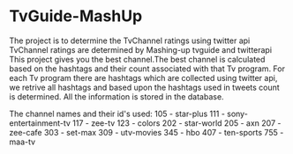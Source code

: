 TvGuide-MashUp
==============
The project is to determine the TvChannel ratings using twitter api
TvChannel ratings are determined by Mashing-up tvguide and twitterapi 
This project gives you the best channel.The best channel is calculated based on the hashtags and their count associated with that Tv program. For each Tv program there are hashtags which are collected using twitter api, we retrive all hashtags and based upon the hashtags used in tweets count is determined. All the information is stored in the database.

The channel names and their id's used:
105 - star-plus
111 - sony-entertainment-tv
117 - zee-tv
123 - colors
202 - star-world
205 - axn
207 - zee-cafe
303 - set-max
309 - utv-movies
345 - hbo
407 - ten-sports
755 - maa-tv
